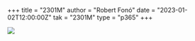 +++
title = "2301M"
author = "Robert Fonó"
date = "2023-01-02T12:00:00Z"
tak = "2301M"
type = "p365"
+++

![](2023-01-02.jpeg)